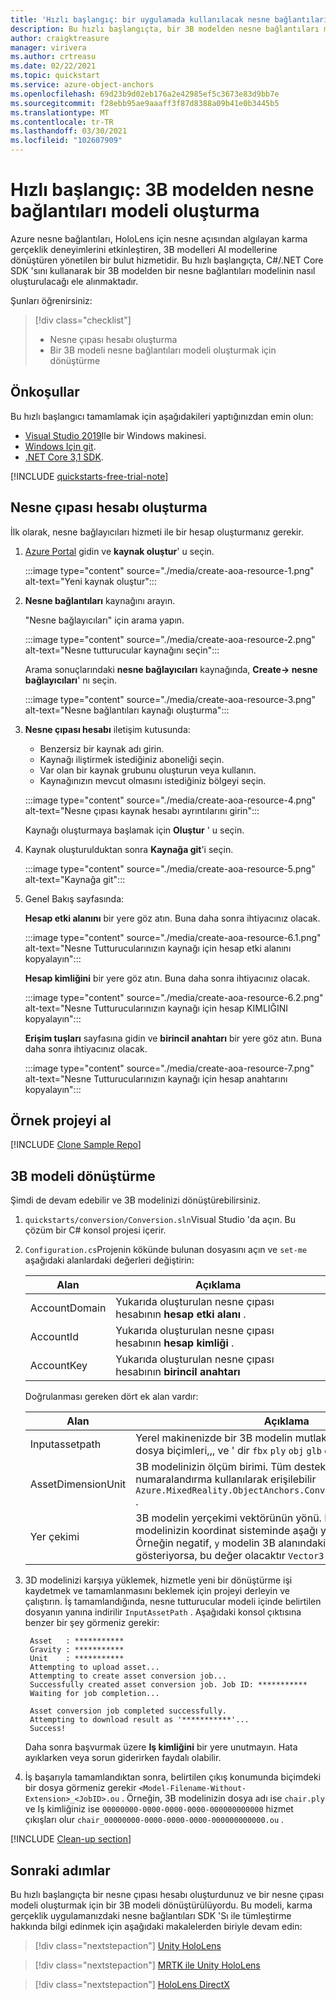 ```yaml
---
title: 'Hızlı başlangıç: bir uygulamada kullanılacak nesne bağlantıları modeli oluşturma'
description: Bu hızlı başlangıçta, bir 3B modelden nesne bağlantıları modeli oluşturmayı öğreneceksiniz.
author: craigktreasure
manager: virivera
ms.author: crtreasu
ms.date: 02/22/2021
ms.topic: quickstart
ms.service: azure-object-anchors
ms.openlocfilehash: 69d23b9d02eb176a2e42985ef5c3673e83d9bb7e
ms.sourcegitcommit: f28ebb95ae9aaaff3f87d8388a09b41e0b3445b5
ms.translationtype: MT
ms.contentlocale: tr-TR
ms.lasthandoff: 03/30/2021
ms.locfileid: "102607909"
---
```

# <a name="quickstart-create-an-object-anchors-model-from-a-3d-model"></a>Hızlı başlangıç: 3B modelden nesne bağlantıları modeli oluşturma

Azure nesne bağlantıları, HoloLens için nesne açısından algılayan karma gerçeklik deneyimlerini etkinleştiren, 3B modelleri AI modellerine dönüştüren yönetilen bir bulut hizmetidir. Bu hızlı başlangıçta, C#/.NET Core SDK 'sını kullanarak bir 3B modelden bir nesne bağlantıları modelinin nasıl oluşturulacağı ele alınmaktadır.

Şunları öğrenirsiniz:

> [!div class="checklist"]
> * Nesne çıpası hesabı oluşturma
> * Bir 3B modeli nesne bağlantıları modeli oluşturmak için dönüştürme

## <a name="prerequisites"></a>Önkoşullar

Bu hızlı başlangıcı tamamlamak için aşağıdakileri yaptığınızdan emin olun:

* <a href="https://www.visualstudio.com/downloads/" target="_blank">Visual Studio 2019</a>Ile bir Windows makinesi.
* <a href="https://git-scm.com" target="_blank">Windows Için git</a>.
* <a href="https://dotnet.microsoft.com/download/dotnet-core/3.1">.NET Core 3,1 SDK</a>.

[!INCLUDE [quickstarts-free-trial-note](../../../includes/quickstarts-free-trial-note.md)]

## <a name="create-an-object-anchors-account"></a>Nesne çıpası hesabı oluşturma

İlk olarak, nesne bağlayıcıları hizmeti ile bir hesap oluşturmanız gerekir.

1. [Azure Portal](https://portal.azure.com/) gidin ve **kaynak oluştur**' u seçin.

   :::image type="content" source="./media/create-aoa-resource-1.png" alt-text="Yeni kaynak oluştur":::

2. **Nesne bağlantıları** kaynağını arayın.

   "Nesne bağlayıcıları" için arama yapın.

   :::image type="content" source="./media/create-aoa-resource-2.png" alt-text="Nesne tutturucular kaynağını seçin":::

   Arama sonuçlarındaki **nesne bağlayıcıları** kaynağında, **Create-> nesne bağlayıcıları**' nı seçin.

   :::image type="content" source="./media/create-aoa-resource-3.png" alt-text="Nesne bağlantıları kaynağı oluşturma":::

3. **Nesne çıpası hesabı** iletişim kutusunda:
    * Benzersiz bir kaynak adı girin.
    * Kaynağı iliştirmek istediğiniz aboneliği seçin.
    * Var olan bir kaynak grubunu oluşturun veya kullanın.
    * Kaynağınızın mevcut olmasını istediğiniz bölgeyi seçin.

    :::image type="content" source="./media/create-aoa-resource-4.png" alt-text="Nesne çıpası kaynak hesabı ayrıntılarını girin":::

    Kaynağı oluşturmaya başlamak için **Oluştur** ' u seçin.

4. Kaynak oluşturulduktan sonra **Kaynağa git**'i seçin.

   :::image type="content" source="./media/create-aoa-resource-5.png" alt-text="Kaynağa git":::

5. Genel Bakış sayfasında:

   **Hesap etki alanını** bir yere göz atın. Buna daha sonra ihtiyacınız olacak.

   :::image type="content" source="./media/create-aoa-resource-6.1.png" alt-text="Nesne Tutturucularınızın kaynağı için hesap etki alanını kopyalayın":::

   **Hesap kimliğini** bir yere göz atın. Buna daha sonra ihtiyacınız olacak.

   :::image type="content" source="./media/create-aoa-resource-6.2.png" alt-text="Nesne Tutturucularınızın kaynağı için hesap KIMLIĞINI kopyalayın":::

   **Erişim tuşları** sayfasına gidin ve **birincil anahtarı** bir yere göz atın. Buna daha sonra ihtiyacınız olacak.

   :::image type="content" source="./media/create-aoa-resource-7.png" alt-text="Nesne Tutturucularınızın kaynağı için hesap anahtarını kopyalayın":::

## <a name="get-the-sample-project"></a>Örnek projeyi al

[!INCLUDE [Clone Sample Repo](../../../includes/object-anchors-clone-sample-repository.md)]

## <a name="convert-a-3d-model"></a>3B modeli dönüştürme

Şimdi de devam edebilir ve 3B modelinizi dönüştürebilirsiniz.

1. `quickstarts/conversion/Conversion.sln`Visual Studio 'da açın. Bu çözüm bir C# konsol projesi içerir.

2. `Configuration.cs`Projenin kökünde bulunan dosyasını açın ve `set-me` aşağıdaki alanlardaki değerleri değiştirin:

   | Alan         | Açıklama                                                         |
   |---------------|---------------------------------------------------------------------|
   | AccountDomain | Yukarıda oluşturulan nesne çıpası hesabının **hesap etki alanı** . |
   | AccountId     | Yukarıda oluşturulan nesne çıpası hesabının **hesap kimliği** .     |
   | AccountKey    | Yukarıda oluşturulan nesne çıpası hesabının **birincil anahtarı**     |

   Doğrulanması gereken dört ek alan vardır:

    | Alan                    | Açıklama                       |
    | ---                      | ---                               |
    | Inputassetpath           | Yerel makinenizde bir 3B modelin mutlak yolu. Desteklenen dosya biçimleri,,, ve ' dir `fbx` `ply` `obj` `glb` `gltf` . |
    | AssetDimensionUnit       | 3B modelinizin ölçüm birimi. Tüm desteklenen ölçü birimlerine numaralandırma kullanılarak erişilebilir `Azure.MixedReality.ObjectAnchors.Conversion.AssetLengthUnit` . |
    | Yer çekimi                  | 3B modelin yerçekimi vektörünün yönü. Bu 3B vektör, modelinizin koordinat sisteminde aşağı yönde bir yön sağlar. Örneğin negatif, `y` modelin 3B alanındaki aşağı doğru yönü gösteriyorsa, bu değer olacaktır `Vector3(0.0f, -1.0f, 0.0f)` . |

3. 3D modelinizi karşıya yüklemek, hizmetle yeni bir dönüştürme işi kaydetmek ve tamamlanmasını beklemek için projeyi derleyin ve çalıştırın. İş tamamlandığında, nesne tutturucular modeli içinde belirtilen dosyanın yanına indirilir `InputAssetPath` . Aşağıdaki konsol çıktısına benzer bir şey görmeniz gerekir:

   ```shell
    Asset   : ***********
    Gravity : ***********
    Unit    : ***********
    Attempting to upload asset...
    Attempting to create asset conversion job...
    Successfully created asset conversion job. Job ID: ***********
    Waiting for job completion...

    Asset conversion job completed successfully.
    Attempting to download result as '***********'...
    Success!
   ```

   Daha sonra başvurmak üzere **Iş kimliğini** bir yere unutmayın. Hata ayıklarken veya sorun giderirken faydalı olabilir.

4. İş başarıyla tamamlandıktan sonra, belirtilen çıkış konumunda biçimdeki bir dosya görmeniz gerekir `<Model-Filename-Without-Extension>_<JobID>.ou` . Örneğin, 3B modelinizin dosya adı ise `chair.ply` ve Iş kimliğiniz ise `00000000-0000-0000-0000-000000000000` hizmet çıkışları olur `chair_00000000-0000-0000-0000-000000000000.ou` .

[!INCLUDE [Clean-up section](../../../includes/clean-up-section-portal.md)]

## <a name="next-steps"></a>Sonraki adımlar

Bu hızlı başlangıçta bir nesne çıpası hesabı oluşturdunuz ve bir nesne çıpası modeli oluşturmak için bir 3B modeli dönüştürülüyordu. Bu modeli, karma gerçeklik uygulamanızdaki nesne bağlantıları SDK 'Sı ile tümleştirme hakkında bilgi edinmek için aşağıdaki makalelerden biriyle devam edin:

> [!div class="nextstepaction"]
> [Unity HoloLens](get-started-unity-hololens.md)

> [!div class="nextstepaction"]
> [MRTK ile Unity HoloLens](get-started-unity-hololens-mrtk.md)

> [!div class="nextstepaction"]
> [HoloLens DirectX](get-started-hololens-directx.md)
